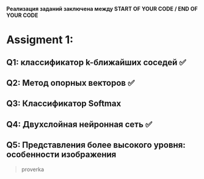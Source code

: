 **Реализация заданий заключена между
START OF YOUR CODE / END OF YOUR CODE**

# Assigment 1:

## Q1: классификатор k-ближайших соседей :white_check_mark:

## Q2: Метод опорных векторов :white_check_mark:

## Q3: Классификатор Softmax


## Q4: Двухслойная нейронная сеть :white_check_mark:


## Q5: Представления более высокого уровня: особенности изображения

> proverka
